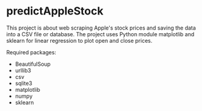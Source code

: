 # predictAppleStock

This project is about web scraping Apple's stock prices and saving the data into a CSV file or database. 
The project uses Python module matplotlib and sklearn for linear regression to plot
open and close prices. 

Required packages:
- BeautifulSoup
- urllib3
- csv
- sqlite3
- matplotlib
- numpy
- sklearn
